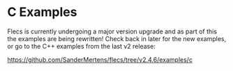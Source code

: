 # C Examples
Flecs is currently undergoing a major version upgrade and as part of this the examples are being rewritten! Check back in later for the new examples, or go to the C++ examples from the last v2 release:

https://github.com/SanderMertens/flecs/tree/v2.4.6/examples/c
